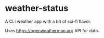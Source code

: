 # weather-status

A CLI weather app with a bit of sci-fi flavor.

Uses https://openweathermap.org API for data.
